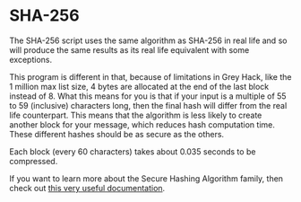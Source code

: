 # SHA-256

The SHA-256 script uses the same algorithm as SHA-256 in real life and so will produce the same results as its real life equivalent with some exceptions.

This program is different in that, because of limitations in Grey Hack, like the 1 million max list size, 4 bytes are allocated at the end of the last block instead of 8.
What this means for you is that if your input is a multiple of 55 to 59 (inclusive) characters long, then the final hash will differ from the real life counterpart.
This means that the algorithm is less likely to create another block for your message, which reduces hash computation time. These different hashes should be as secure as the others.

Each block (every 60 characters) takes about 0.035 seconds to be compressed.

If you want to learn more about the Secure Hashing Algorithm family, then check out [this very useful documentation](https://nvlpubs.nist.gov/nistpubs/FIPS/NIST.FIPS.180-4.pdf).
